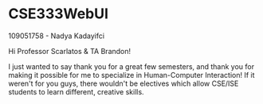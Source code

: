 # CSE333WebUI
109051758 - Nadya Kadayifci

Hi Professor Scarlatos & TA Brandon!

I just wanted to say thank you for a great few semesters, 
and thank you for making it possible for me to specialize in Human-Computer Interaction!
If it weren't for you guys, there wouldn't be electives which allow CSE/ISE students to learn different, creative skills.

